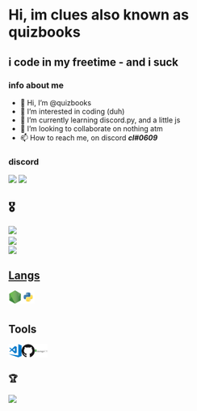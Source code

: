 # Hi, im clues also known as quizbooks

## i code in my freetime - and i suck

### info about me
- 👋 Hi, I’m @quizbooks
- 👀 I’m interested in coding (duh)
- 🌱 I’m currently learning discord.py, and a little js
- 💞️ I’m looking to collaborate on nothing atm
- 📫 How to reach me, on discord ***cl#0609***

### discord
<img src="https://discord.c99.nl/widget/theme-4/852933534704205864.png">

<a href="https://discordservices.net/bot/859549304946425856">
<img src="https://discordservices.net/bot/859549304946425856/widget.svg" />
</a>

## 🎖️
<a href="https://discordbotlist.com/bots/859549304946425856">
  <img src="https://discordbotlist.com/api/v1/bots/859549304946425856/widget"></a>
</br>
<a href="https://github.com/quizbooks">
  <img align="center" src="https://github-readme-stats.vercel.app/api/top-langs/?username=quizbooks&layout=compact&theme=dark" />
  <a href="https://github.com/quizbooks?tab=repositories">
</br>
<a href="https://github.com/quizbooks">
  <img align="center" src="https://github-readme-stats.vercel.app/api/?username=quizbooks&title_color=4F8CC9&text_color=9f9f9f&show_icons=true&bg_color=00000000&hide_border=true&icon_color=4F8CC9&hide_title=true&count_private=true&include_all_commits=true" />
  <a href="https://github.com/quizbooks?tab=repositories">

## Langs
[<img align="left" alt="Node.js" width="26px" src="https://raw.githubusercontent.com/github/explore/80688e429a7d4ef2fca1e82350fe8e3517d3494d/topics/nodejs/nodejs.png" />][discord]
[<img align="left" alt="Python" width="26px" src="https://raw.githubusercontent.com/github/explore/main/topics/python/python.png" />][discord]

<br />
<br />

## Tools
[<img align="left" alt="Visual Studio Code" width="26px" src="https://raw.githubusercontent.com/github/explore/80688e429a7d4ef2fca1e82350fe8e3517d3494d/topics/visual-studio-code/visual-studio-code.png" />][discord]
[<img align="left" alt="GitHub" width="26px" src="https://raw.githubusercontent.com/github/explore/78df643247d429f6cc873026c0622819ad797942/topics/github/github.png" />][discord]
[<img align="left" alt="MongoDB" width="26px" src="https://raw.githubusercontent.com/github/explore/80688e429a7d4ef2fca1e82350fe8e3517d3494d/topics/mongodb/mongodb.png" />][discord]

<br />
<br />

### 🏆
  <img src="https://github-profile-trophy.vercel.app/api/pin/?username=quizbooks&margin-w=25&margin-h=25&column=7&theme=darkhub" />

[discord]: https://discord.gg/FNushsTSfn
